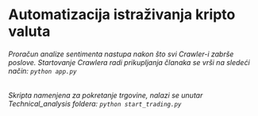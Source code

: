 # Automatizacija istraživanja kripto valuta

###### Proračun analize sentimenta nastupa nakon što svi Crawler-i zabrše poslove. Startovanje Crawlera radi prikupljanja članaka se vrši na sledeći način: `python app.py`
  

###### Skripta namenjena za pokretanje trgovine, nalazi se unutar Technical_analysis foldera: `python start_trading.py`

